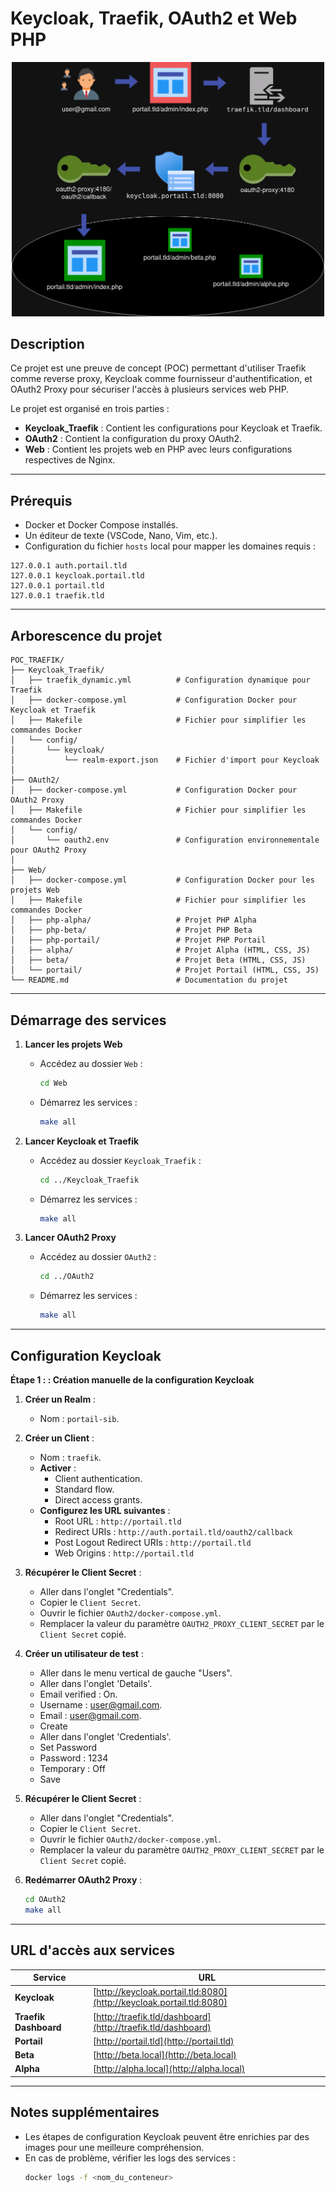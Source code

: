 # Keycloak, Traefik, OAuth2 et Web PHP

<p align="center">
    <img src="https://github.com/Rbtsv2/poc-traefik-keycloak-oauth2-web-php/blob/master/poc.png?raw=true" width="500" alt="Keycloak OAuth2 Traefik">
</p>


## Description

Ce projet est une preuve de concept (POC) permettant d'utiliser Traefik comme reverse proxy, Keycloak comme fournisseur d'authentification, et OAuth2 Proxy pour sécuriser l'accès à plusieurs services web PHP.

Le projet est organisé en trois parties :
- **Keycloak_Traefik** : Contient les configurations pour Keycloak et Traefik.
- **OAuth2** : Contient la configuration du proxy OAuth2.
- **Web** : Contient les projets web en PHP avec leurs configurations respectives de Nginx.

---

## Prérequis

- Docker et Docker Compose installés.
- Un éditeur de texte (VSCode, Nano, Vim, etc.).
- Configuration du fichier `hosts` local pour mapper les domaines requis :

```plaintext
127.0.0.1 auth.portail.tld
127.0.0.1 keycloak.portail.tld
127.0.0.1 portail.tld
127.0.0.1 traefik.tld
```

---

## Arborescence du projet

```
POC_TRAEFIK/
├── Keycloak_Traefik/
│   ├── traefik_dynamic.yml          # Configuration dynamique pour Traefik
│   ├── docker-compose.yml           # Configuration Docker pour Keycloak et Traefik
│   ├── Makefile                     # Fichier pour simplifier les commandes Docker
│   └── config/
│       └── keycloak/
│           └── realm-export.json    # Fichier d'import pour Keycloak
│
├── OAuth2/
│   ├── docker-compose.yml           # Configuration Docker pour OAuth2 Proxy
│   ├── Makefile                     # Fichier pour simplifier les commandes Docker
│   └── config/
│       └── oauth2.env               # Configuration environnementale pour OAuth2 Proxy
│
├── Web/
│   ├── docker-compose.yml           # Configuration Docker pour les projets Web
│   ├── Makefile                     # Fichier pour simplifier les commandes Docker
│   ├── php-alpha/                   # Projet PHP Alpha
│   ├── php-beta/                    # Projet PHP Beta
│   ├── php-portail/                 # Projet PHP Portail
│   ├── alpha/                       # Projet Alpha (HTML, CSS, JS)
│   ├── beta/                        # Projet Beta (HTML, CSS, JS)
│   └── portail/                     # Projet Portail (HTML, CSS, JS)
└── README.md                        # Documentation du projet
```

---

## Démarrage des services

1. **Lancer les projets Web**
   - Accédez au dossier `Web` :
     ```bash
     cd Web
     ```
   - Démarrez les services :
     ```bash
     make all
     ```

2. **Lancer Keycloak et Traefik**
   - Accédez au dossier `Keycloak_Traefik` :
     ```bash
     cd ../Keycloak_Traefik
     ```
   - Démarrez les services :
     ```bash
     make all
     ```

3. **Lancer OAuth2 Proxy**
   - Accédez au dossier `OAuth2` :
     ```bash
     cd ../OAuth2
     ```
   - Démarrez les services :
     ```bash
     make all
     ```

---

## Configuration Keycloak

**Étape 1 : : Création manuelle de la configuration Keycloak**

1. **Créer un Realm** :
   - Nom : `portail-sib`.
2. **Créer un Client** :
   - Nom : `traefik`.
   - **Activer** :
     - Client authentication.
     - Standard flow.
     - Direct access grants.
   - **Configurez les URL suivantes** :
     - Root URL : `http://portail.tld`
     - Redirect URIs : `http://auth.portail.tld/oauth2/callback`
     - Post Logout Redirect URIs : `http://portail.tld`
     - Web Origins : `http://portail.tld`
3. **Récupérer le Client Secret** :
   - Aller dans l'onglet "Credentials".
   - Copier le `Client Secret`.
   - Ouvrir le fichier `OAuth2/docker-compose.yml`.
   - Remplacer la valeur du paramètre `OAUTH2_PROXY_CLIENT_SECRET` par le `Client Secret` copié.

3. **Créer un utilisateur de test** :
   - Aller dans le menu vertical de gauche "Users".
   - Aller dans l'onglet 'Details'.
    - Email verified : On.
    - Username : user@gmail.com.
    - Email : user@gmail.com.
    - Create
   - Aller dans l'onglet 'Credentials'.
    - Set Password
    - Password : 1234
    - Temporary : Off 
    - Save

4. **Récupérer le Client Secret** :
   - Aller dans l'onglet "Credentials".
   - Copier le `Client Secret`.
   - Ouvrir le fichier `OAuth2/docker-compose.yml`.
   - Remplacer la valeur du paramètre `OAUTH2_PROXY_CLIENT_SECRET` par le `Client Secret` copié.

5. **Redémarrer OAuth2 Proxy** :
   ```bash
   cd OAuth2
   make all
   ```

---

## URL d'accès aux services

| Service                 | URL                                      |
|-------------------------|------------------------------------------|
| **Keycloak**           | [http://keycloak.portail.tld:8080](http://keycloak.portail.tld:8080) |
| **Traefik Dashboard**  | [http://traefik.tld/dashboard](http://traefik.tld/dashboard)         |
| **Portail**            | [http://portail.tld](http://portail.tld)                            |
| **Beta**               | [http://beta.local](http://beta.local)                              |
| **Alpha**              | [http://alpha.local](http://alpha.local)                           |

---


## Notes supplémentaires
- Les étapes de configuration Keycloak peuvent être enrichies par des images pour une meilleure compréhension.
- En cas de problème, vérifier les logs des services :
  ```bash
  docker logs -f <nom_du_conteneur>
  ```
